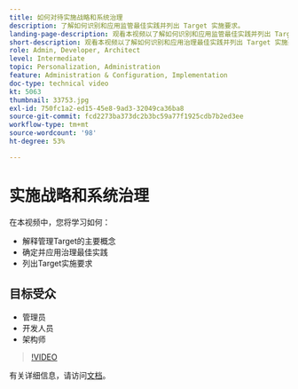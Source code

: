 ```yaml
---
title: 如何对待实施战略和系统治理
description: 了解如何识别和应用监管最佳实践并列出 Target 实施要求。
landing-page-description: 观看本视频以了解如何识别和应用监管最佳实践并列出 Target 实施要求。
short-description: 观看本视频以了解如何识别和应用治理最佳实践并列出 Target 实施要求。
role: Admin, Developer, Architect
level: Intermediate
topic: Personalization, Administration
feature: Administration & Configuration, Implementation
doc-type: technical video
kt: 5063
thumbnail: 33753.jpg
exl-id: 750fc1a2-ed15-45e8-9ad3-32049ca36ba8
source-git-commit: fcd2273ba373dc2b3bc59a77f1925cdb7b2ed3ee
workflow-type: tm+mt
source-wordcount: '98'
ht-degree: 53%

---
```


# 实施战略和系统治理

在本视频中，您将学习如何：

* 解释管理Target的主要概念
* 确定并应用治理最佳实践
* 列出Target实施要求

## 目标受众

* 管理员
* 开发人员
* 架构师

>[!VIDEO](https://video.tv.adobe.com/v/33753/?quality=12)

有关详细信息，请访问[文档](https://experienceleague.adobe.com/docs/target/using/administer/administrating-target.html?lang=zh-Hans)。
